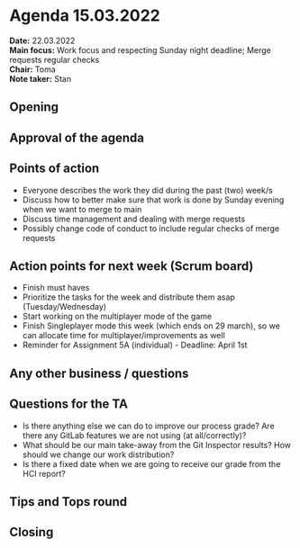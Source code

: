 # Agenda 15.03.2022

**Date:**           22.03.2022\
**Main focus:**     Work focus and respecting Sunday night deadline; Merge requests regular checks\
**Chair:**          Toma\
**Note taker:**     Stan

## Opening

## Approval of the agenda

## Points of action
- Everyone describes the work they did during the past (two) week/s
- Discuss how to better make sure that work is done by Sunday evening when we want to merge to main
- Discuss time management and dealing with merge requests
- Possibly change code of conduct to include regular checks of merge requests

## Action points for next week (Scrum board)
- Finish must haves
- Prioritize the tasks for the week and distribute them asap (Tuesday/Wednesday)
- Start working on the multiplayer mode of the game
- Finish Singleplayer mode this week (which ends on 29 march), so we can allocate time for multiplayer/improvements as well
- Reminder for Assignment 5A (individual) - Deadline: April 1st

## Any other business / questions

## Questions for the TA
- Is there anything else we can do to improve our process grade? Are there any GitLab features we are not using (at all/correctly)?
- What should be our main take-away from the Git Inspector results? How should we change our work distribution?
- Is there a fixed date when we are going to receive our grade from the HCI report?

## Tips and Tops round

## Closing
